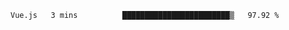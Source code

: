 <!--START_SECTION:waka-->
```text
Vue.js   3 mins          ████████████████████████▒   97.92 % 
```
<!--END_SECTION:waka-->
